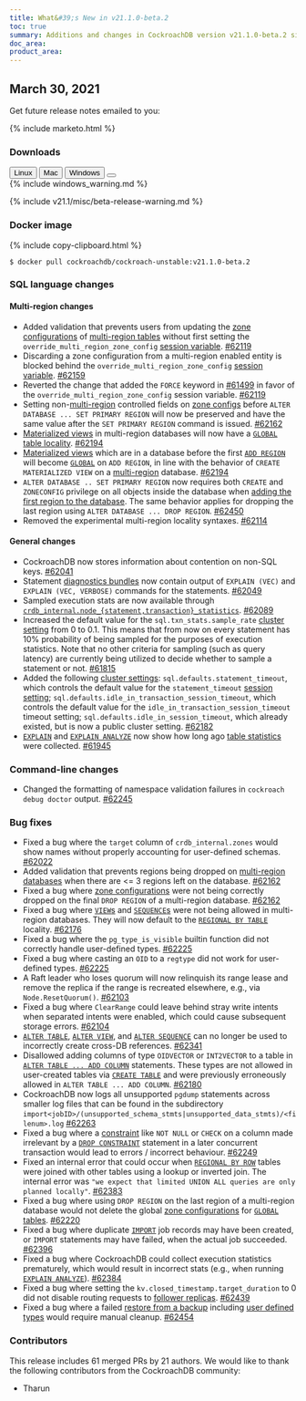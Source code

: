 ```yaml
---
title: What&#39;s New in v21.1.0-beta.2
toc: true
summary: Additions and changes in CockroachDB version v21.1.0-beta.2 since version v21.1.0-beta.1
doc_area: 
product_area: 
---
```


## March 30, 2021

Get future release notes emailed to you:

{% include marketo.html %}

### Downloads

<div id="os-tabs" class="filters clearfix">
    <a href="https://binaries.cockroachdb.com/cockroach-v21.1.0-beta.2.linux-amd64.tgz"><button id="linux" class="filter-button" data-scope="linux" data-eventcategory="linux-binary-release-notes">Linux</button></a>
    <a href="https://binaries.cockroachdb.com/cockroach-v21.1.0-beta.2.darwin-10.9-amd64.tgz"><button id="mac" class="filter-button" data-scope="mac" data-eventcategory="mac-binary-release-notes">Mac</button></a>
    <a href="https://binaries.cockroachdb.com/cockroach-v21.1.0-beta.2.windows-6.2-amd64.zip"><button id="windows" class="filter-button" data-scope="windows" data-eventcategory="windows-binary-release-notes">Windows</button></a>
    <a href="https://binaries.cockroachdb.com/cockroach-v21.1.0-beta.2.src.tgz"><button id="source" class="filter-button" data-scope="source" data-eventcategory="source-release-notes"></a>
</div>

<section class="filter-content" data-scope="windows">
{% include windows_warning.md %}
</section>

{% include v21.1/misc/beta-release-warning.md %}

### Docker image

{% include copy-clipboard.html %}
~~~shell
$ docker pull cockroachdb/cockroach-unstable:v21.1.0-beta.2
~~~

### SQL language changes

#### Multi-region changes

- Added validation that prevents users from updating the [zone configurations](../v21.1/configure-replication-zones.html) of [multi-region tables](../v21.1/multiregion-overview.html) without first setting the `override_multi_region_zone_config` [session variable](../v21.1/set-vars.html). [#62119][#62119]
- Discarding a zone configuration from a multi-region enabled entity is blocked behind the `override_multi_region_zone_config` [session variable](../v21.1/set-vars.html). [#62159][#62159]
- Reverted the change that added the `FORCE` keyword in [#61499][#61499] in favor of the `override_multi_region_zone_config` session variable.  [#62119][#62119]
- Setting non-[multi-region](../v21.1/multiregion-overview.html) controlled fields on [zone configs](../v21.1/configure-replication-zones.html) before `ALTER DATABASE ... SET PRIMARY REGION` will now be preserved and have the same value after the `SET PRIMARY REGION` command is issued. [#62162][#62162]
- [Materialized views](../v21.1/views.html#materialized-views) in multi-region databases will now have a [`GLOBAL` table locality](../v21.1/set-locality.html#set-the-table-locality-to-global). [#62194][#62194]
- [Materialized views](../v21.1/views.html#materialized-views) which are in a database before the first [`ADD REGION`](../v21.1/add-region.html) will become [`GLOBAL`](../v21.1/set-locality.html#set-the-table-locality-to-global) on `ADD REGION`, in line with the behavior of `CREATE MATERIALIZED VIEW` on a [multi-region](../v21.1/multiregion-overview.html) database. [#62194][#62194]
- `ALTER DATABASE .. SET PRIMARY REGION` now requires both `CREATE` and `ZONECONFIG` privilege on all objects inside the database when [adding the first region to the database](../v21.1/add-region.html#examples). The same behavior applies for dropping the last region using `ALTER DATABASE ... DROP REGION`. [#62450][#62450]
- Removed the experimental multi-region locality syntaxes. [#62114][#62114]

#### General changes

- CockroachDB now stores information about contention on non-SQL keys. [#62041][#62041]
- Statement [diagnostics bundles](../v21.1/explain-analyze.html#debug-option) now contain output of `EXPLAIN (VEC)` and `EXPLAIN (VEC, VERBOSE)` commands for the statements. [#62049][#62049]
- Sampled execution stats are now available through [`crdb_internal.node_{statement,transaction}_statistics`](../v21.1/crdb-internal.html). [#62089][#62089]
- Increased the default value for the `sql.txn_stats.sample_rate` [cluster setting](../v21.1/cluster-settings.html) from 0 to 0.1. This means that from now on every statement has 10% probability of being sampled for the purposes of execution statistics. Note that no other criteria for sampling (such as query latency) are currently being utilized to decide whether to sample a statement or not. [#61815][#61815]
- Added the following [cluster settings](../v21.1/cluster-settings.html): `sql.defaults.statement_timeout`, which controls the default value for the `statement_timeout` [session setting](../v21.1/set-vars.html); `sql.defaults.idle_in_transaction_session_timeout`, which controls the default value for the `idle_in_transaction_session_timeout` timeout setting; `sql.defaults.idle_in_session_timeout`, which already existed, but is now a public cluster setting. [#62182][#62182]
- [`EXPLAIN`](../v21.1/explain.html) and [`EXPLAIN ANALYZE`](../v21.1/explain-analyze.html) now show how long ago [table statistics](../v21.1/cost-based-optimizer.html#table-statistics) were collected. [#61945][#61945]

### Command-line changes

- Changed the formatting of namespace validation failures in `cockroach debug doctor` output. [#62245][#62245]

### Bug fixes

- Fixed a bug where the `target` column of `crdb_internal.zones` would show names without properly accounting for user-defined schemas. [#62022][#62022]
- Added validation that prevents regions being dropped on [multi-region databases](../v21.1/multiregion-overview.html) when there are <= 3 regions left on the database. [#62162][#62162]
- Fixed a bug where [zone configurations](../v21.1/configure-replication-zones.html) were not being correctly dropped on the final `DROP REGION` of a multi-region database. [#62162][#62162]
- Fixed a bug where [`VIEW`s](../v21.1/views.html) and [`SEQUENCE`s](../v21.1/create-sequence.html) were not being allowed in multi-region databases. They will now default to the [`REGIONAL BY TABLE`](../v21.1/set-locality.html#set-the-table-locality-to-regional-by-table) locality. [#62176][#62176]
- Fixed a bug where the `pg_type_is_visible` builtin function did not correctly handle user-defined types. [#62225][#62225]
- Fixed a bug where casting an `OID` to a `regtype` did not work for user-defined types. [#62225][#62225]
- A Raft leader who loses quorum will now relinquish its range lease and remove the replica if the range is recreated elsewhere, e.g., via `Node.ResetQuorum()`. [#62103][#62103]
- Fixed a bug where `ClearRange` could leave behind stray write intents when separated intents were enabled, which could cause subsequent storage errors. [#62104][#62104]
- [`ALTER TABLE`](../v21.1/alter-table.html), [`ALTER VIEW`](../v21.1/alter-view.html), and [`ALTER SEQUENCE`](../v21.1/alter-sequence.html) can no longer be used to incorrectly create cross-DB references. [#62341][#62341]
- Disallowed adding columns of type `OIDVECTOR` or `INT2VECTOR` to a table in [`ALTER TABLE ... ADD COLUMN`](../v21.1/add-column.html) statements. These types are not allowed in user-created tables via [`CREATE TABLE`](../v21.1/create-table.html) and were previously erroneously allowed in `ALTER TABLE ... ADD COLUMN`. [#62180][#62180]
- CockroachDB now logs all unsupported `pgdump` statements across smaller log files that can be found in the subdirectory `import<jobID>/(unsupported_schema_stmts|unsupported_data_stmts)/<filenum>.log` [#62263][#62263]
- Fixed a bug where a [constraint](../v21.1/constraints.html) like `NOT NULL` or `CHECK` on a column made irrelevant by a [`DROP CONSTRAINT`](../v21.1/drop-constraint.html) statement in a later concurrent transaction would lead to errors / incorrect behaviour. [#62249][#62249]
- Fixed an internal error that could occur when [`REGIONAL BY ROW`](../v21.1/set-locality.html) tables were joined with other tables using a lookup or inverted join. The internal error was `"we expect that limited UNION ALL queries are only planned locally"`. [#62383][#62383]
- Fixed a bug where using `DROP REGION` on the last region of a multi-region database would not delete the global [zone configurations](../v21.1/configure-replication-zones.html) for [`GLOBAL` tables](../v21.1/set-locality.html#set-the-table-locality-to-global). [#62220][#62220]
- Fixed a bug where duplicate [`IMPORT`](../v21.1/import.html) job records may have been created, or `IMPORT` statements may have failed, when the actual job succeeded. [#62396][#62396]
- Fixed a bug where CockroachDB could collect execution statistics prematurely, which would result in incorrect stats (e.g., when running [`EXPLAIN ANALYZE`](../v21.1/explain-analyze.html)). [#62384][#62384]
- Fixed a bug where setting the `kv.closed_timestamp.target_duration` to 0 did not disable routing requests to [follower replicas](../v21.1/follower-reads.html). [#62439][#62439]
- Fixed a bug where a failed [restore from a backup](../v21.1/restore.html) including [user defined types](../v21.1/create-type.html) would require manual cleanup. [#62454][#62454]

### Contributors

This release includes 61 merged PRs by 21 authors.
We would like to thank the following contributors from the CockroachDB community:

- Tharun

[#61499]: https://github.com/cockroachdb/cockroach/pull/61499
[#61815]: https://github.com/cockroachdb/cockroach/pull/61815
[#61945]: https://github.com/cockroachdb/cockroach/pull/61945
[#62022]: https://github.com/cockroachdb/cockroach/pull/62022
[#62041]: https://github.com/cockroachdb/cockroach/pull/62041
[#62049]: https://github.com/cockroachdb/cockroach/pull/62049
[#62089]: https://github.com/cockroachdb/cockroach/pull/62089
[#62103]: https://github.com/cockroachdb/cockroach/pull/62103
[#62104]: https://github.com/cockroachdb/cockroach/pull/62104
[#62114]: https://github.com/cockroachdb/cockroach/pull/62114
[#62119]: https://github.com/cockroachdb/cockroach/pull/62119
[#62159]: https://github.com/cockroachdb/cockroach/pull/62159
[#62162]: https://github.com/cockroachdb/cockroach/pull/62162
[#62176]: https://github.com/cockroachdb/cockroach/pull/62176
[#62180]: https://github.com/cockroachdb/cockroach/pull/62180
[#62182]: https://github.com/cockroachdb/cockroach/pull/62182
[#62194]: https://github.com/cockroachdb/cockroach/pull/62194
[#62220]: https://github.com/cockroachdb/cockroach/pull/62220
[#62225]: https://github.com/cockroachdb/cockroach/pull/62225
[#62245]: https://github.com/cockroachdb/cockroach/pull/62245
[#62249]: https://github.com/cockroachdb/cockroach/pull/62249
[#62263]: https://github.com/cockroachdb/cockroach/pull/62263
[#62341]: https://github.com/cockroachdb/cockroach/pull/62341
[#62383]: https://github.com/cockroachdb/cockroach/pull/62383
[#62384]: https://github.com/cockroachdb/cockroach/pull/62384
[#62396]: https://github.com/cockroachdb/cockroach/pull/62396
[#62409]: https://github.com/cockroachdb/cockroach/pull/62409
[#62412]: https://github.com/cockroachdb/cockroach/pull/62412
[#62439]: https://github.com/cockroachdb/cockroach/pull/62439
[#62450]: https://github.com/cockroachdb/cockroach/pull/62450
[#62454]: https://github.com/cockroachdb/cockroach/pull/62454
